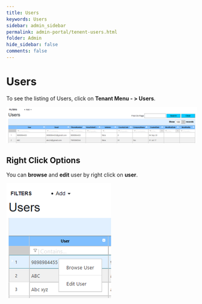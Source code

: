 ```yaml
---
title: Users
keywords: Users
sidebar: admin_sidebar
permalink: admin-portal/tenent-users.html
folder: Admin
hide_sidebar: false
comments: false
---
```


# Users

To see the listing of Users, click on **Tenant Menu - > Users**.

![](/images/TenUsers.png)

## Right Click Options

You can **browse** and **edit** user by right click on **user**.

![](/images/TenUsersRightClick.png)
